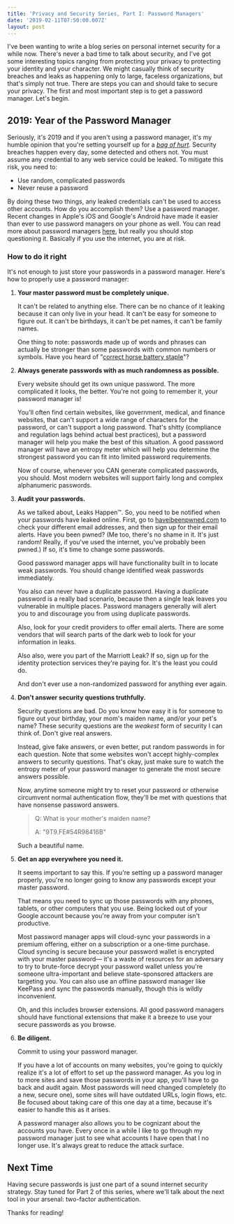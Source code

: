 ```yaml
---
title: 'Privacy and Security Series, Part I: Password Managers'
date: '2019-02-11T07:50:00.007Z'
layout: post
---
```


I've been wanting to write a blog series on personal internet security for a while now. There's never a bad time to talk about security, and I've got some interesting topics ranging from protecting your privacy to protecting your identity and your character. We might casually think of security breaches and leaks as happening only to large, faceless organizations, but that's simply not true. There are steps you can and should take to secure your privacy. The first and most important step is to get a password manager. Let's begin.

## 2019: Year of the Password Manager

Seriously, it's 2019 and if you aren't using a password manager, it's my humble opinion that you're setting yourself up for a [_bag of hurt_](https://www.macworld.com/article/1136079/bluray.html). Security breaches happen every day, some detected and others not. You must assume any credential to any web service could be leaked. To mitigate this risk, you need to:

- Use random, complicated passwords
- Never reuse a password

By doing these two things, any leaked credentials can't be used to access other accounts. How do you accomplish them? Use a password manager. Recent changes in Apple's iOS and Google's Android have made it easier than ever to use password managers on your phone as well. You can read more about password managers [here](https://techcrunch.com/2018/12/25/cybersecurity-101-guide-password-manager/), but really you should stop questioning it. Basically if you use the internet, you are at risk.

### How to do it right

It's not enough to just store your passwords in a password manager. Here's how to properly use a password manager:

1. **Your master password must be completely unique.**

   It can't be related to anything else. There can be no chance of it leaking because it can only live in your head. It can't be easy for someone to figure out. It can't be birthdays, it can't be pet names, it can't be family names.

   One thing to note: passwords made up of words and phrases can actually be stronger than some passwords with common numbers or symbols. Have you heard of "[correct horse battery staple](https://xkcd.com/936/)"?

2. **Always generate passwords with as much randomness as possible.**

   Every website should get its own unique password. The more complicated it looks, the better. You're not going to remember it, your password manager is!

   You'll often find certain websites, like government, medical, and finance websites, that can't support a wide range of characters for the password, or can't support a long password. That's shitty (compliance and regulation lags behind actual best practices), but a password manager will help you make the best of this situation. A good password manager will have an entropy meter which will help you determine the strongest password you can fit into limited password requirements.

   Now of course, whenever you CAN generate complicated passwords, you should. Most modern websites will support fairly long and complex alphanumeric passwords.

3. **Audit your passwords.**

   As we talked about, Leaks Happen™. So, you need to be notified when your passwords have leaked online. First, go to [haveibeenpwned.com](http://haveibeenpwned.com) to check your different email addresses, and then sign up for their email alerts. Have you been pwned? (Me too, there's no shame in it. It's just random! Really, if you've used the internet, you've probably been pwned.) If so, it's time to change some passwords.

   Good password manager apps will have functionality built in to locate weak passwords. You should change identified weak passwords immediately.

   You also can never have a duplicate password. Having a duplicate password is a really bad scenario, because then a single leak leaves you vulnerable in multiple places. Password managers generally will alert you to and discourage you from using duplicate passwords.

   Also, look for your credit providers to offer email alerts. There are some vendors that will search parts of the dark web to look for your information in leaks.

   Also also, were you part of the Marriott Leak? If so, sign up for the identity protection services they're paying for. It's the least you could do.

   And don't ever use a non-randomized password for anything ever again.

4. **Don't answer security questions truthfully.**

   Security questions are bad. Do you know how easy it is for someone to figure out your birthday, your mom's maiden name, and/or your pet's name? These security questions are the _weakest_ form of security I can think of. Don't give real answers.

   Instead, give fake answers, or even better, put random passwords in for each question. Note that some websites won't accept highly-complex answers to security questions. That's okay, just make sure to watch the entropy meter of your password manager to generate the most secure answers possible.

   Now, anytime someone might try to reset your password or otherwise circumvent normal authentication flow, they'll be met with questions that have nonsense password answers.

   > Q: What is your mother's maiden name?
   >
   > A: "9T9.FE#54R98416B"

   Such a beautiful name.

5. **Get an app everywhere you need it.**

   It seems important to say this. If you're setting up a password manager properly, you're no longer going to know any passwords except your master password.

   That means you need to sync up those passwords with any phones, tablets, or other computers that you use. Being locked out of your Google account because you're away from your computer isn't productive.

   Most password manager apps will cloud-sync your passwords in a premium offering, either on a subscription or a one-time purchase. Cloud syncing is secure because your password wallet is encrypted with your master password— it's a waste of resources for an adversary to try to brute-force decrypt your password wallet unless you're someone ultra-important and believe state-sponsored attackers are targeting you. You can also use an offline password manager like KeePass and sync the passwords manually, though this is wildly inconvenient.

   Oh, and this includes browser extensions. All good password managers should have functional extensions that make it a breeze to use your secure passwords as you browse.

6. **Be diligent.**

   Commit to using your password manager.

   If you have a lot of accounts on many websites, you're going to quickly realize it's a lot of effort to set up the password manager. As you log in to more sites and save those passwords in your app, you'll have to go back and audit again. Most passwords will need changed completely (to a new, secure one), some sites will have outdated URLs, login flows, etc. Be focused about taking care of this one day at a time, because it's easier to handle this as it arises.

   A password manager also allows you to be cognizant about the accounts you have. Every once in a while I like to go through my password manager just to see what accounts I have open that I no longer use. It's always great to reduce the attack surface.

## Next Time

Having secure passwords is just one part of a sound internet security strategy. Stay tuned for Part 2 of this series, where we'll talk about the next tool in your arsenal: two-factor authentication.

Thanks for reading!
